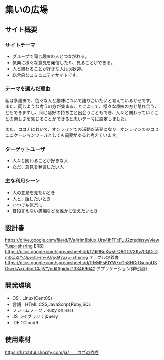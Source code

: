 # 集いの広場

## サイト概要
### サイトテーマ

- グループで同じ趣味の人とつながれる。
- 気楽に様々な意見を発信したり、見ることができる。
- 人と関わることが好きな人は大歓迎。
- 総合的なコミュニティサイトです。

### テーマを選んだ理由

私は多趣味で、色々な人と趣味について語り合いたいと考えているからです。
また、同じような考えの方が集まることによって、様々な趣味の方と触れ合うこともできますし、同じ嗜好の持ち主と出会うこともでき、人々と関わっていくことの楽しさを感じることができると思いテーマに設定しました。

また、コロナにおいて、オンラインでの活動が活発になり、オンラインでのコミュニケーションツールとしても需要があると考えています。


### ターゲットユーザ

- 人々と関わることが好きな人
- ただ、意見を発言したい人

### 主な利用シーン

- 人の意見を見たいとき
- 人と、話したいとき
- いつでも気楽に
- 普段言えない愚痴などを誰かに伝えたいとき

## 設計書

https://drive.google.com/file/d/1Ve4rim8bIub_Urs4IhFFqFUJ2ztedmsw/view?usp=sharing   ER図
https://docs.google.com/spreadsheets/d/12dlRBuKwstsQ6GCVXKy70QCsDmIXZj2YcSpwJb-mvsU/edit?usp=sharing   テーブル定義書
https://docs.google.com/spreadsheets/d/1ReMFsKIYWXcGn8HCrOsuooU3GiwrkAxlcd5otCIJjVY/edit#gid=2133469642   アプリケーション詳細設計

## 開発環境

- OS：Linux(CentOS)
- 言語：HTML,CSS,JavaScript,Ruby,SQL
- フレームワーク：Ruby on Rails
- JS ライブラリ：jQuery
- IDE：Cloud9

## 使用素材

https://hatchful.shopify.com/ja/　　ロゴの作成
